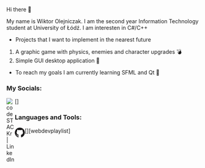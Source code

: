  Hi there 👋 
 
 My name is Wiktor Olejniczak. I am the second year Information Technology student at University of Łódź.
 I am interesten in C#/C++
 
 - Projects that I want to implement in the nearest future 
 1. A graphic game with physics, enemies and character upgrades :bomb:
 2. Simple GUI desktop application :ghost:
 
 - To reach my goals I am currently learning SFML and Qt :hammer:
### My Socials:
<a href = "https://www.facebook.com">[<img align="left" alt="codeSTACKr | LinkedIn" width="22px" src="https://cdn.jsdelivr.net/npm/simple-icons@v3/icons/linkedin.svg" />]</a>

### Languages and Tools:
[<img align="left" alt="GitHub" width="26px" src="https://raw.githubusercontent.com/github/explore/78df643247d429f6cc873026c0622819ad797942/topics/github/github.png" />][webdevplaylist]

